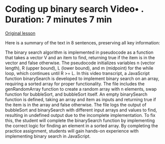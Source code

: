 # Coding up binary search Video• . Duration: 7 minutes 7 min

[Original lesson](https://www.coursera.org/learn/uol-algorithms-and-data-structures-1/lecture/N896V/coding-up-binary-search)

Here is a summary of the text in 8 sentences, preserving all key information:

The binary search algorithm is implemented in pseudocode as a function that takes a vector V and an item to find, returning true if the item is in the vector and false otherwise. The pseudocode initializes variables n (vector length), R (upper bound), L (lower bound), and m (midpoint) for the while loop, which continues until R >= L. In this video transcript, a JavaScript function binarySearch is developed to implement binary search on an array, requiring a sorted array for proper functionality. The file includes the genRandomArray function to create a random array with n elements, swap function for bubbleSort, and bubbleSort itself. An empty binarySearch function is defined, taking an array and item as inputs and returning true if the item is in the array and false otherwise. The file logs the output of bubbleSort and binarySearch with different input arrays and values to find, resulting in undefined output due to the incomplete implementation. To fix this, the student will complete the binarySearch function by implementing the correct logic for finding an element in a sorted array. By completing the practice assignment, students will gain hands-on experience with implementing binary search in JavaScript.

